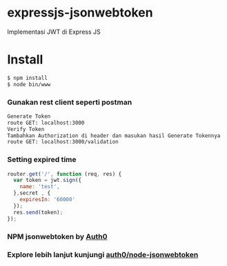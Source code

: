 # expressjs-jsonwebtoken
Implementasi JWT di Express JS

# Install

```bash
$ npm install
$ node bin/www
```
### Gunakan rest client seperti postman
```bash
Generate Token
route GET: localhost:3000
Verify Token
Tambahkan Authorization di header dan masukan hasil Generate Tokennya
route GET: localhost:3000/validation
```
### Setting expired time
```js
router.get('/', function (req, res) {
  var token = jwt.sign({
    name: 'test',
  },secret , {
    expiresIn: '60000'
  });
  res.send(token);
});
```
### NPM jsonwebtoken by [Auth0](https://auth0.com)
### Explore lebih lanjut kunjungi [auth0/node-jsonwebtoken](https://github.com/auth0/node-jsonwebtoken)
